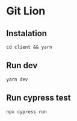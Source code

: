 # Git Lion

## Instalation

`cd client && yarn`

## Run dev

`yarn dev`

## Run cypress test

`npx cypress run`

